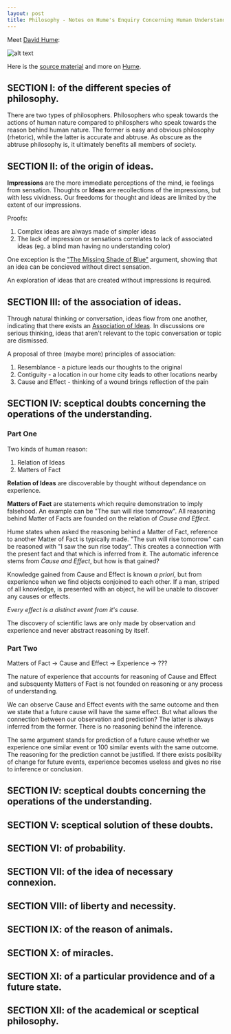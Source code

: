 ```yaml
---
layout: post
title: Philosophy - Notes on Hume's Enquiry Concerning Human Understanding
---
```


Meet [David Hume](http://en.wikipedia.org/wiki/David_Hume):

![alt text](http://upload.wikimedia.org/wikipedia/commons/thumb/e/ea/Painting_of_David_Hume.jpg/220px-Painting_of_David_Hume.jpg "Cool hat right?")

Here is the [source material](http://oll.libertyfund.org/titles/hume-enquiries-concerning-the-human-understanding-and-concerning-the-principles-of-morals) and more on [Hume](http://plato.stanford.edu/entries/hume/).

## SECTION I: of the different species of philosophy.

There are two types of philosophers. Philosophers who speak towards the actions of human nature compared to philosphers who speak towards the reason behind human nature. The former is easy and obvious philosophy (rhetoric), while the latter is accurate and abtruse. As obscure as the abtruse philosophy is, it ultimately benefits all members of society. 

## SECTION II: of the origin of ideas.

**Impressions** are the more immediate perceptions of the mind, ie feelings from sensation. Thoughts or **Ideas** are recollections of the impressions, but with less vividness. Our freedoms for thought and ideas are limited by the extent of our impressions.

Proofs:

1. Complex ideas are always made of simpler ideas
2. The lack of impression or sensations correlates to lack of associated ideas (eg. a blind man having no understanding color)

One exception is the ["The Missing Shade of Blue"](http://en.wikipedia.org/wiki/The_Missing_Shade_of_Blue) argument, showing that an idea can be concieved without direct sensation.

An exploration of ideas that are created without impressions is required.

## SECTION III: of the association of ideas.

Through natural thinking or conversation, ideas flow from one another, indicating that there exists an [Association of Ideas](http://en.wikipedia.org/wiki/Association_of_ideas). In discussions ore serious thinking, ideas that aren't relevant to the topic conversation or topic are dismissed. 

A proposal of three (maybe more) principles of association:

1. Resemblance - a picture leads our thoughts to the original
2. Contiguity - a location in our home city leads to other locations nearby
3. Cause and Effect - thinking of a wound brings reflection of the pain

## SECTION IV: sceptical doubts concerning the operations of the understanding.

### Part One

Two kinds of human reason:

1. Relation of Ideas
2. Matters of Fact

**Relation of Ideas** are discoverable by thought without dependance on experience.

**Matters of Fact** are statements which require demonstration to imply falsehood. An example can be "The sun will rise tomorrow". All reasoning behind Matter of Facts are founded on the relation of *Cause and Effect*. 

Hume states when asked the reasoning behind a Matter of Fact, reference to another Matter of Fact is typically made. "The sun will rise tomorrow" can be reasoned with "I saw the sun rise today". This creates a connection with the present fact and that which is inferred from it. The automatic inference stems from *Cause and Effect*, but how is that gained?

Knowledge gained from Cause and Effect is known *a priori*, but from experience when we find objects conjoined to each other. If a man, striped of all knowledge, is presented with an object, he will be unable to discover any causes or effects.

*Every effect is a distinct event from it's cause*.

The discovery of scientific laws are only made by observation and experience and never abstract reasoning by itself.

### Part Two

Matters of Fact -> Cause and Effect -> Experience -> ???

The nature of experience that accounts for reasoning of Cause and Effect and subsquenty Matters of Fact is not founded on reasoning or any process of understanding.

We can observe Cause and Effect events with the same outcome and then we state that a future cause will have the same effect. But what allows the connection between our observation and prediction? The latter is always inferred from the former. There is no reasoning behind the inference.

The same argument stands for prediction of a future cause whether we experience one similar event or 100 similar events with the same outcome. The reasoning for the prediction cannot be justified. If there exists posibility of change for future events, experience becomes useless and gives no rise to inference or conclusion.

## SECTION IV: sceptical doubts concerning the operations of the understanding.




## SECTION V: sceptical solution of these doubts.
## SECTION VI: of probability.
## SECTION VII: of the idea of necessary connexion.
## SECTION VIII: of liberty and necessity.
## SECTION IX: of the reason of animals.
## SECTION X: of miracles.
## SECTION XI: of a particular providence and of a future state.
## SECTION XII: of the academical or sceptical philosophy.

